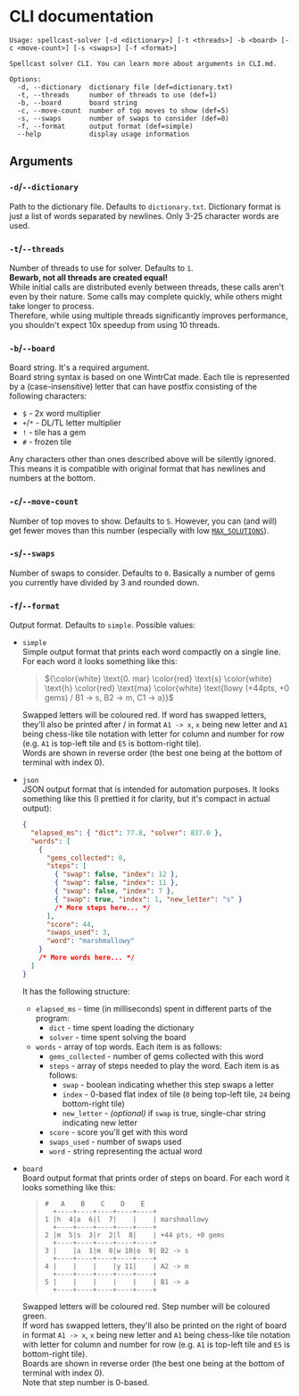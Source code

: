 # CLI documentation

```
Usage: spellcast-solver [-d <dictionary>] [-t <threads>] -b <board> [-c <move-count>] [-s <swaps>] [-f <format>]

Spellcast solver CLI. You can learn more about arguments in CLI.md.

Options:
  -d, --dictionary  dictionary file (def=dictionary.txt)
  -t, --threads     number of threads to use (def=1)
  -b, --board       board string
  -c, --move-count  number of top moves to show (def=5)
  -s, --swaps       number of swaps to consider (def=0)
  -f, --format      output format (def=simple)
  --help            display usage information
```

## Arguments

### `-d`/`--dictionary`

Path to the dictionary file. Defaults to `dictionary.txt`. Dictionary format is just a list of words separated by newlines. Only 3-25 character words are used.

### `-t`/`--threads`

Number of threads to use for solver. Defaults to `1`.  
**Bewarb, not all threads are created equal!**  
While initial calls are distributed evenly between threads, these calls aren't even by their nature.
Some calls may complete quickly, while others might take longer to process.  
Therefore, while using multiple threads significantly improves performance, you shouldn't expect 10x speedup from using 10 threads.

### `-b`/`--board`

Board string. It's a required argument.  
Board string syntax is based on one WintrCat made.
Each tile is represented by a (case-insensitive) letter that can have postfix consisting of the following characters:

- `$` - 2x word multiplier
- `+`/`*` - DL/TL letter multiplier
- `!` - tile has a gem
- `#` - frozen tile

Any characters other than ones described above will be silently ignored.
This means it is compatible with original format that has newlines and numbers at the bottom.

### `-c`/`--move-count`

Number of top moves to show. Defaults to `5`.
However, you can (and will) get fewer moves than this number (especially with low [`MAX_SOLUTIONS`](src/utils.rs#L5)).

### `-s`/`--swaps`

Number of swaps to consider. Defaults to `0`.
Basically a number of gems you currently have divided by 3 and rounded down.

### `-f`/`--format`

Output format. Defaults to `simple`.
Possible values:

- `simple`  
  Simple output format that prints each word compactly on a single line.
  For each word it looks something like this:

  > ${\color{white} \text{0. mar} \color{red} \text{s} \color{white} \text{h} \color{red} \text{ma} \color{white} \text{llowy (+44pts, +0 gems) / B1 -> s, B2 -> m, C1 -> a}}$

  Swapped letters will be coloured red.
  If word has swapped letters, they'll also be printed after / in format `A1 -> x`, `x` being new letter and `A1` being chess-like tile notation with letter for column and number for row (e.g. `A1` is top-left tile and `E5` is bottom-right tile).  
  Words are shown in reverse order (the best one being at the bottom of terminal with index 0).

- `json`  
  JSON output format that is intended for automation purposes.
  It looks something like this (I prettied it for clarity, but it's compact in actual output):

  ```json
  {
    "elapsed_ms": { "dict": 77.8, "solver": 837.0 },
    "words": [
      {
        "gems_collected": 0,
        "steps": [
          { "swap": false, "index": 12 },
          { "swap": false, "index": 11 },
          { "swap": false, "index": 7 },
          { "swap": true, "index": 1, "new_letter": "s" }
          /* More steps here... */
        ],
        "score": 44,
        "swaps_used": 3,
        "word": "marshmallowy"
      }
      /* More words here... */
    ]
  }
  ```

  It has the following structure:

  - `elapsed_ms` - time (in milliseconds) spent in different parts of the program:
    - `dict` - time spent loading the dictionary
    - `solver` - time spent solving the board
  - `words` - array of top words. Each item is as follows:
    - `gems_collected` - number of gems collected with this word
    - `steps` - array of steps needed to play the word. Each item is as follows:
      - `swap` - boolean indicating whether this step swaps a letter
      - `index` - 0-based flat index of tile (`0` being top-left tile, `24` being bottom-right tile)
      - `new_letter` - _(optional)_ if `swap` is true, single-char string indicating new letter
    - `score` - score you'll get with this word
    - `swaps_used` - number of swaps used
    - `word` - string representing the actual word

- `board`  
  Board output format that prints order of steps on board.
  For each word it looks something like this:

  > ```===============|0|===============
  > #   A    B    C    D    E
  >   +----+----+----+----+----+
  > 1 |h  4|a  6|l  7|    |    | marshmallowy
  >   +----+----+----+----+----+
  > 2 |m  5|s  3|r  2|l  8|    | +44 pts, +0 gems
  >   +----+----+----+----+----+
  > 3 |    |a  1|m  0|w 10|o  9| B2 -> s
  >   +----+----+----+----+----+
  > 4 |    |    |    |y 11|    | A2 -> m
  >   +----+----+----+----+----+
  > 5 |    |    |    |    |    | B1 -> a
  >   +----+----+----+----+----+
  > ```

  Swapped letters will be coloured red. Step number will be coloured green.  
  If word has swapped letters, they'll also be printed on the right of board in format `A1 -> x`, `x` being new letter and `A1` being chess-like tile notation with letter for column and number for row (e.g. `A1` is top-left tile and `E5` is bottom-right tile).  
  Boards are shown in reverse order (the best one being at the bottom of terminal with index 0).  
  Note that step number is 0-based.
